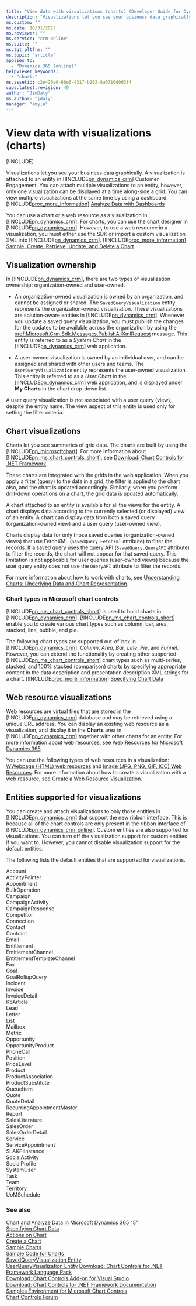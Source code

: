 ```yaml
---
title: "View data with visualizations (charts) (Developer Guide for Dynamics 365 Customer Engagement) | MicrosoftDocs"
description: "Visualizations let you see your business data graphically. A visualization is attached to an entity in Dynamics 365 Customer Engagement. You can attach multiple visualizations to an entity, however, only one visualization can be displayed at a time along-side a grid. You can view multiple visualizations at the same time by using a dashboard."
ms.custom: ""
ms.date: 10/31/2017
ms.reviewer: ""
ms.service: "crm-online"
ms.suite: ""
ms.tgt_pltfrm: ""
ms.topic: "article"
applies_to: 
  - "Dynamics 365 (online)"
helpviewer_keywords: 
  - "charts"
ms.assetid: c2e420e0-66e6-4317-b203-8a0710d0d3f4
caps.latest.revision: 49
author: "JimDaly"
ms.author: "jdaly"
manager: "amyla"
---
```

# View data with visualizations (charts)

[!INCLUDE[](../../includes/cc_applies_to_update_9_0_0.md)]

Visualizations let you see your business data graphically. A visualization is attached to an entity in [!INCLUDE[pn_dynamics_crm](../../includes/pn-dynamics-crm.md)] Customer Engagement. You can attach multiple visualizations to an entity, however, only one visualization can be displayed at a time along-side a grid. You can view multiple visualizations at the same time by using a dashboard. [!INCLUDE[proc_more_information](../../includes/proc-more-information.md)] [Analyze Data with Dashboards](analyze-data-with-dashboards.md)  
  
 You can use a chart or a web resource as a visualization in [!INCLUDE[pn_dynamics_crm](../../includes/pn-dynamics-crm.md)]. For charts, you can use the chart designer in [!INCLUDE[pn_dynamics_crm](../../includes/pn-dynamics-crm.md)]. However, to use a web resource in a visualization, you must either use the SDK or import a custom visualization XML into [!INCLUDE[pn_dynamics_crm](../../includes/pn-dynamics-crm.md)]. [!INCLUDE[proc_more_information](../../includes/proc-more-information.md)] [Sample: Create, Retrieve, Update, and Delete a Chart](sample-create-retrieve-update-delete-chart.md)  
  
<a name="VisualizationTypes"></a>   
## Visualization ownership  
 In [!INCLUDE[pn_dynamics_crm](../../includes/pn-dynamics-crm.md)], there are two types of visualization ownership: organization-owned and user-owned.  
  
-   An organization-owned visualization is owned by an organization, and cannot be assigned or shared. The `SavedQueryVisualization` entity represents the organization-owned visualization. These visualizations are solution-aware entities in [!INCLUDE[pn_dynamics_crm](../../includes/pn-dynamics-crm.md)]. Whenever you update a saved query visualization, you must publish the changes for the updates to be available across the organization by using the <xref:Microsoft.Crm.Sdk.Messages.PublishAllXmlRequest> message. This entity is referred to as a *System Chart* in the [!INCLUDE[pn_dynamics_crm](../../includes/pn-dynamics-crm.md)] web application.  
  
-   A user-owned visualization is owned by an individual user, and can be assigned and shared with other users and teams. The `UserQueryVisualization` entity represents the user-owned visualization. This entity is referred to as a *User Chart* in the [!INCLUDE[pn_dynamics_crm](../../includes/pn-dynamics-crm.md)] web application, and is displayed under **My Charts** in the chart drop-down list.  
  
 A user query visualization is not associated with a user query (view), despite the entity name. The view aspect of this entity is used only for setting the filter criteria.  
  
<a name="Charts"></a>   
## Chart visualizations  
 Charts let you see summaries of grid data. The charts are built by using the [!INCLUDE[pn_microsoftchart](../../includes/pn-microsoftchart.md)]. For more information about [!INCLUDE[pn_ms_chart_controls_short](../../includes/pn-ms-chart-controls-short.md)], see [Download: Chart Controls for .NET Framework](http://go.microsoft.com/fwlink/p/?LinkId=128852).  
  
 These charts are integrated with the grids in the web application. When you apply a filter (query) to the data in a grid, the filter is applied to the chart also, and the chart is updated accordingly. Similarly, when you perform drill-down operations on a chart, the grid data is updated automatically.  
  
 A chart attached to an entity is available for all the views for the entity. A chart displays data according to the currently selected (or displayed) view of an entity. A chart can display data from both a saved query (organization-owned view) and a user query (user-owned view).  
  
 Charts display data for only those saved queries (organization-owned views) that use FetchXML (`SavedQuery.FetchXml` attribute) to filter the records. If a saved query uses the query API (`SavedQuery.QueryAPI` attribute) to filter the records, the chart will not appear for that saved query. This limitation is not applicable for user queries (user-owned views) because the user query entity does not use the `QueryAPI` attribute to filter the records.  
  
 For more information about how to work with charts, see [Understanding Charts: Underlying Data and Chart Representation](understand-charts-underlying-data-chart-representation.md).  
  
<a name="ChartTypes"></a>   
### Chart types in Microsoft chart controls  
 [!INCLUDE[pn_ms_chart_controls_short](../../includes/pn-ms-chart-controls-short.md)] is used to build charts in [!INCLUDE[pn_dynamics_crm](../../includes/pn-dynamics-crm.md)]. [!INCLUDE[pn_ms_chart_controls_short](../../includes/pn-ms-chart-controls-short.md)] enable you to create various chart types such as column, bar, area, stacked, line, bubble, and pie.  
  
 The following chart types are supported out-of-box in [!INCLUDE[pn_dynamics_crm](../../includes/pn-dynamics-crm.md)]: *Column*, *Area*, *Bar*, *Line*, *Pie*, and *Funnel*. However, you can extend the functionality by creating other supported [!INCLUDE[pn_ms_chart_controls_short](../../includes/pn-ms-chart-controls-short.md)] chart types such as multi-series, stacked, and 100% stacked (comparison) charts by specifying appropriate content in the data description and presentation description XML strings for a chart. [!INCLUDE[proc_more_information](../../includes/proc-more-information.md)] [Specifying Chart Data](understand-charts-underlying-data-chart-representation.md)  
  
<a name="WebResources"></a>   
## Web resource visualizations  
 Web resources are virtual files that are stored in the [!INCLUDE[pn_dynamics_crm](../../includes/pn-dynamics-crm.md)] database and may be retrieved using a unique URL address. You can display an existing web resource as a visualization, and display it in the **Charts** area in [!INCLUDE[pn_dynamics_crm](../../includes/pn-dynamics-crm.md)] together with other charts for an entity. For more information about web resources, see [Web Resources for Microsoft Dynamics 365](../web-resources.md).  
  
 You can use the following types of web resources in a visualization: [WWebpage (HTML) web resources](../webpage-html-web-resources.md) and [Image (JPG, PNG, GIF, ICO) Web Resources](../image-web-resources.md). For more information about how to create a visualization with a web resource, see [Create a Web Resource Visualization](create-visualization-chart.md#CreateWRVisualization).  
  
<a name="SupportedVisualizationEntities"></a>   
## Entities supported for visualizations  
 You can create and attach visualizations to only those entities in [!INCLUDE[pn_dynamics_crm](../../includes/pn-dynamics-crm.md)] that support the new ribbon interface. This is because all of the chart controls are only present in the ribbon interface of [!INCLUDE[pn_dynamics_crm_online](../../includes/pn-dynamics-crm-online.md)]. Custom entities are also supported for visualizations. You can turn off the visualization support for custom entities if you want to. However, you cannot disable visualization support for the default entities.  
  
 The following lists the default entities that are supported for visualizations.  
  
 Account  
ActivityPointer  
Appointment  
BulkOperation  
Campaign  
CampaignActivity  
CampaignResponse  
Competitor  
Connection  
Contact  
Contract  
Email  
Entitlement  
EntitlementChannel  
EntitlementTemplateChannel  
Fax  
Goal  
GoalRollupQuery  
Incident  
Invoice  
InvoiceDetail  
KbArticle  
Lead  
Letter  
List  
Mailbox  
Metric  
Opportunity  
OpportunityProduct  
PhoneCall  
Position  
PriceLevel  
Product  
ProductAssociation  
ProductSubstitute  
QueueItem  
Quote  
QuoteDetail  
RecurringAppointmentMaster  
Report  
SalesLiterature  
SalesOrder  
SalesOrderDetail  
Service  
ServiceAppointment  
SLAKPIInstance  
SocialActivity  
SocialProfile  
SystemUser  
Task  
Team  
Territory  
UoMSchedule  
  
### See also  
 [Chart and Analyze Data in Microsoft Dynamics 365 "5"](customize-visualizations-dashboards.md)   
 [Specifying Chart Data](understand-charts-underlying-data-chart-representation.md)   
 [Actions on Chart](actions-visualizations-charts.md)   
 [Create a Chart](create-visualization-chart.md)   
 [Sample Charts](sample-charts.md)   
 [Sample Code for Charts](sample-code-charts-visualizations.md)   
 [SavedQueryVisualization Entity](../entities/savedqueryvisualization.md)   
 [UserQueryVisualization Entity](../entities/userqueryvisualization.md)
 [Download: Chart Controls for .NET Framework Language Pack](http://www.microsoft.com/downloads/details.aspx?FamilyId=581FF4E3-749F-4454-A5E3-DE4C463143BD&displaylang=en)   
 [Download: Chart Controls Add-on for Visual Studio](http://www.microsoft.com/downloads/details.aspx?FamilyId=1D69CE13-E1E5-4315-825C-F14D33A303E9&displaylang=en)   
 [Download: Chart Controls for .NET Framework Documentation](http://go.microsoft.com/fwlink/p/?LinkId=128301)   
 [Samples Environment for Microsoft Chart Controls](http://code.msdn.microsoft.com/mschart)   
 [Chart Controls Forum](http://go.microsoft.com/fwlink/p/?LinkId=128713)